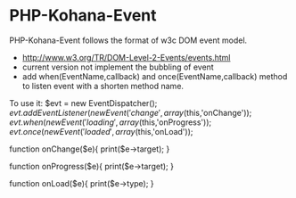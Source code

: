 PHP-Kohana-Event
================

PHP-Kohana-Event follows the format of w3c DOM event model.
* http://www.w3.org/TR/DOM-Level-2-Events/events.html
* current version not implement the bubbling of event
* add when(EventName,callback) and once(EventName,callback) method to listen event with a shorten method name.

To use it:
$evt = new EventDispatcher();
$evt.addEventListener(new Event('change',array($this,'onChange'));
$evt.when(new Event('loading',array($this,'onProgress'));
$evt.once(new Event('loaded',array($this,'onLoad'));

function onChange($e){
	print($e->target);
}

function onProgress($e){
	print($e->target);
}

function onLoad($e){
	print($e->type);
}